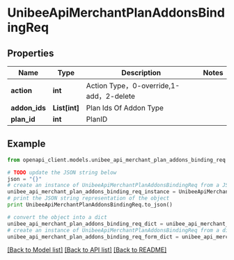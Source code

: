 # UnibeeApiMerchantPlanAddonsBindingReq


## Properties

Name | Type | Description | Notes
------------ | ------------- | ------------- | -------------
**action** | **int** | Action Type，0-override,1-add，2-delete | 
**addon_ids** | **List[int]** | Plan Ids Of Addon Type | 
**plan_id** | **int** | PlanID | 

## Example

```python
from openapi_client.models.unibee_api_merchant_plan_addons_binding_req import UnibeeApiMerchantPlanAddonsBindingReq

# TODO update the JSON string below
json = "{}"
# create an instance of UnibeeApiMerchantPlanAddonsBindingReq from a JSON string
unibee_api_merchant_plan_addons_binding_req_instance = UnibeeApiMerchantPlanAddonsBindingReq.from_json(json)
# print the JSON string representation of the object
print UnibeeApiMerchantPlanAddonsBindingReq.to_json()

# convert the object into a dict
unibee_api_merchant_plan_addons_binding_req_dict = unibee_api_merchant_plan_addons_binding_req_instance.to_dict()
# create an instance of UnibeeApiMerchantPlanAddonsBindingReq from a dict
unibee_api_merchant_plan_addons_binding_req_form_dict = unibee_api_merchant_plan_addons_binding_req.from_dict(unibee_api_merchant_plan_addons_binding_req_dict)
```
[[Back to Model list]](../README.md#documentation-for-models) [[Back to API list]](../README.md#documentation-for-api-endpoints) [[Back to README]](../README.md)


